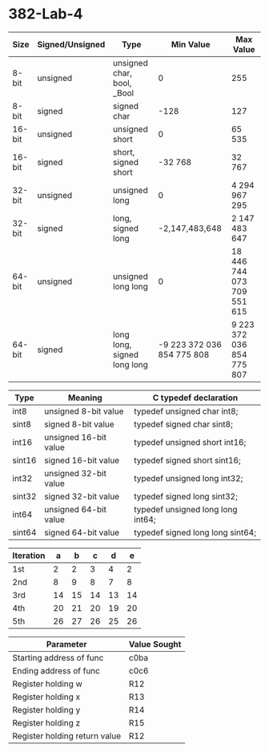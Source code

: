 382-Lab-4
=========
| Size       | Signed/Unsigned | Type | Min Value | Max Value |
| ---------- | --------------- | ---- | --------- | --------- |
|   8-bit    | unsigned        | unsigned char, bool, _Bool | 0 | 255 |
|   8-bit    | signed          | signed char | -128 | 127 |
|   16-bit   | unsigned        | unsigned short | 0 | 65 535 |
|   16-bit   | signed          | short, signed short | -32 768 | 32 767 |
|   32-bit   | unsigned        | unsigned long | 0 |  4 294 967 295 |
|   32-bit   | signed          | long, signed long | -2,147,483,648 | 2 147 483 647 |
|   64-bit   | unsigned        | unsigned long long | 0 | 18 446 744 073 709 551 615 |
|   64-bit   | signed          | long long, signed long long | -9 223 372 036 854 775 808 | 9 223 372 036 854 775 807 |

| Type   | Meaning               | C typedef declaration |
| ------ | --------------------- | --------------------- | 
| int8   | unsigned 8-bit value  | typedef unsigned char int8;        |
| sint8  | signed 8-bit value    | typedef signed char sint8;         |
| int16  | unsigned 16-bit value | typedef unsigned short int16;      |
| sint16 | signed 16-bit value   | typedef signed short sint16;       | 
| int32  | unsigned 32-bit value | typedef unsigned long int32;       | 
| sint32 | signed 32-bit value   | typedef signed long sint32;        | 
| int64  | unsigned 64-bit value | typedef unsigned long long int64;  | 
| sint64 | signed 64-bit value   | typedef signed long long sint64;   |

| Iteration  | a   | b   | c   | d   | e   |
| ---------- | --- | --- | --- | --- | --- |
| 1st        | 2 | 2 | 3 | 4 | 2 |
| 2nd        | 8 | 9 | 8 | 7 | 8 |
| 3rd        | 14 | 15 | 14 | 13 | 14 |
| 4th        | 20 | 21 | 20 | 19 | 20 |
| 5th        | 26 | 27 | 26 | 25 | 26 |

| Parameter  | Value Sought   |
| ---------- | -------------- |
| Starting address of func | c0ba |
| Ending address of func   | c0c6 | 
| Register holding w       | R12 | 
| Register holding x       | R13 |
| Register holding y       | R14 | 
| Register holding z       | R15 | 
| Register holding return value       | R12 | 
